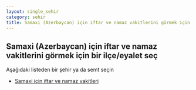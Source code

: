 ```yaml
---
layout: single_sehir
category: sehir
title: Samaxi (Azerbaycan) için iftar ve namaz vakitlerini görmek için bir ilçe/eyalet seç
---
```



## Samaxi (Azerbaycan) için iftar ve namaz vakitlerini görmek için bir ilçe/eyalet seç

Aşağıdaki listeden bir şehir ya da semt seçin


* [Samaxi için iftar ve namaz vakitleri](/iftar.html?sehir=Samaxi&ulke=Azerbaycan&state=Samaxi)
